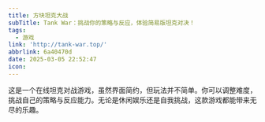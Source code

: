 ```yaml
---
title: 方块坦克大战
subTitle: Tank War：挑战你的策略与反应，体验简易版坦克对决！
tags:
  - 游戏
link: 'http://tank-war.top/'
abbrlink: 6a40470d
date: 2025-03-05 22:52:47
icon:
---
```


这是一个在线坦克对战游戏，虽然界面简约，但玩法并不简单。你可以调整难度，挑战自己的策略与反应能力。无论是休闲娱乐还是自我挑战，这款游戏都能带来无尽的乐趣。